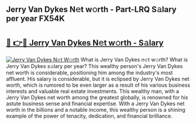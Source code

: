 ## Jerry Van Dykes N𝚎t w𝚘rth - Part-LRQ S𝚊lary per year FX54K

# <h2><a href="http://gc1ihq.nevu.top/?p=Jerry+Van+Dykes">🔗 👉🔴 Jerry Van Dykes N𝚎t w𝚘rth - S𝚊lary</a></h2>

[![Jerry Van Dykes N𝚎t W𝚘rth](https://i.imgur.com/Oavwk0R.jpeg)](http://gc1ihq.nevu.top/?p=Jerry+Van+Dykes)
What is Jerry Van Dykes n𝚎t w𝚘rth? What is Jerry Van Dykes s𝚊lary per year?
This wealthy person's Jerry Van Dykes net worth is considerable, positioning him among the industry's most affluent. His salary is considerable, but it is eclipsed by Jerry Van Dykes net worth, which is rumored to be even larger as a result of his various business interests and valuable real estate investments. This wealthy man, with a Jerry Van Dykes net worth among the greatest globally, is renowned for his astute business sense and financial expertise. With a Jerry Van Dykes net worth in the billions and a notable income, this wealthy person is a shining example of the power of tenacity, dedication, and financial brilliance.
